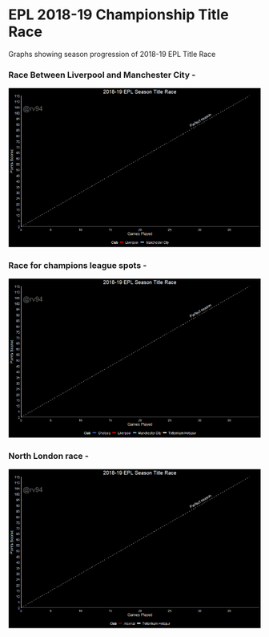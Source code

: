# EPL 2018-19 Championship Title Race
Graphs showing season progression of 2018-19 EPL Title Race

### Race Between Liverpool and Manchester City - 
![Top 2 Race](https://github.com/rv94/EPL-2018-19-Championship-Title-Race/blob/master/Top2Plot.gif)

### Race for champions league spots - 
![Top 4 Race](https://github.com/rv94/EPL-2018-19-Championship-Title-Race/blob/master/Top4Plot.gif)

### North London race - 
![North London Race](https://github.com/rv94/EPL-2018-19-Championship-Title-Race/blob/master/NLPlot.gif)
